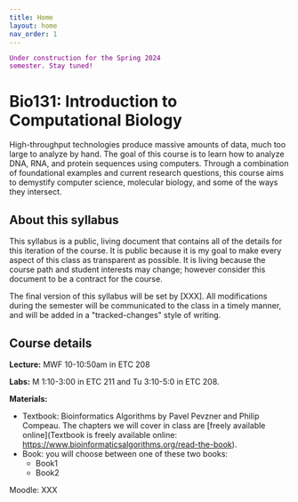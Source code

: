 ```yaml
---
title: Home
layout: home
nav_order: 1
---
```


<code style="color : purple">Under construction for the Spring 2024 semester. Stay tuned! </code>  

# Bio131: Introduction to Computational Biology

High-throughput technologies produce massive amounts of data, much too large to analyze by hand. The goal of this course is to learn how to analyze DNA, RNA, and protein sequences using computers. Through a combination of foundational examples and current research questions, this course aims to demystify computer science, molecular biology, and some of the ways they intersect.

## About this syllabus

This syllabus is a public, living document that contains all of the details for this iteration of the course. It is public because it is my goal to make every aspect of this class as transparent as possible. It is living because the course path and student interests may change; however consider this document to be a contract for the course.

The final version of this syllabus will be set by [XXX].  All modifications during the semester will be communicated to the class in a timely manner, and will be added in a "tracked-changes" style of writing.  

## Course details

**Lecture:** MWF 10-10:50am in ETC 208

**Labs:** M 1:10-3:00 in ETC 211 and Tu 3:10-5:0 in ETC 208.

**Materials:**
- Textbook: Bioinformatics Algorithms by Pavel Pevzner and Philip Compeau. The chapters we will cover in class are [freely available online](Textbook is freely available online: https://www.bioinformaticsalgorithms.org/read-the-book).
- Book: you will choose between one of these two books:
  - Book1
  - Book2

Moodle: XXX
